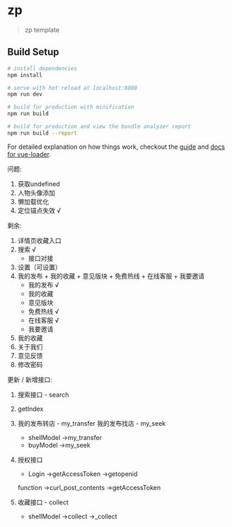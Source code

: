 # zp

> zp template

## Build Setup

``` bash
# install dependencies
npm install

# serve with hot reload at localhost:8080
npm run dev

# build for production with minification
npm run build

# build for production and view the bundle analyzer report
npm run build --report
```

For detailed explanation on how things work, checkout the [guide](http://vuejs-templates.github.io/webpack/) and [docs for vue-loader](http://vuejs.github.io/vue-loader).

问题:
1. 获取undefined
2. 人物头像添加
3. 懒加载优化
4. 定位锚点失效 √

剩余:
1. 详情页收藏入口
2. 搜索 			√
	+ 接口对接
3. 设置（可设置）
4. 我的发布 + 我的收藏 + 意见版块 + 免费热线 + 在线客服 + 我要邀请
	+ 我的发布 √
	+ 我的收藏
	+ 意见版块 
	+ 免费热线 √
	+ 在线客服 √
	+ 我要邀请
5. 我的收藏
6. 关于我们
7. 意见反馈
8. 修改密码


更新 / 新增接口:
1. 搜索接口 - search
2. getIndex
3. 我的发布转店 - my_transfer
   我的发布找店 - my_seek
	+ shellModel
		->my_transfer
	+ buyModel
		->my_seek
4. 授权接口
	+ Login
		->getAccessToken
		->getopenid

	function
		->curl_post_contents
		->getAccessToken
5. 收藏接口 - collect
	+ shellModel
		->collect
		->_collect
